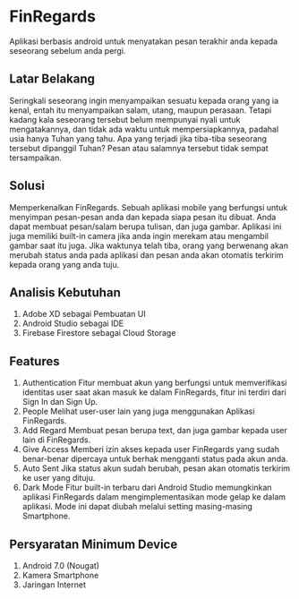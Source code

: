 # FinRegards
Aplikasi berbasis android untuk menyatakan pesan terakhir anda kepada seseorang sebelum anda pergi.

## Latar Belakang
Seringkali seseorang ingin menyampaikan sesuatu kepada orang yang ia kenal, entah itu menyampaikan salam, utang, maupun perasaan. Tetapi kadang kala seseorang tersebut belum mempunyai nyali untuk mengatakannya, dan tidak ada waktu untuk mempersiapkannya, padahal usia hanya Tuhan yang tahu. Apa yang terjadi jika tiba-tiba seseorang tersebut dipanggil Tuhan? Pesan atau salamnya tersebut tidak sempat tersampaikan.

## Solusi
Memperkenalkan FinRegards. Sebuah aplikasi mobile yang berfungsi untuk menyimpan pesan-pesan anda dan kepada siapa pesan itu dibuat. Anda dapat membuat pesan/salam berupa tulisan, dan juga gambar. Aplikasi ini juga memiliki built-in camera jika anda ingin merekam atau mengambil gambar saat itu juga. Jika waktunya telah tiba, orang yang berwenang akan merubah status anda pada aplikasi dan pesan anda akan otomatis terkirim kepada orang yang anda tuju.

## Analisis Kebutuhan
1. Adobe XD sebagai Pembuatan UI
2. Android Studio sebagai IDE
3. Firebase Firestore sebagai Cloud Storage

## Features
1. Authentication
   Fitur membuat akun yang berfungsi untuk memverifikasi identitas user saat akan masuk ke dalam FinRegards, fitur ini terdiri dari Sign In dan Sign Up.
2. People
   Melihat user-user lain yang juga menggunakan Aplikasi FinRegards.
3. Add Regard
   Membuat pesan berupa text, dan juga gambar kepada user lain di FinRegards.
4. Give Access
   Memberi izin akses kepada user FinRegards yang sudah benar-benar dipercaya untuk berhak mengganti status pada akun anda.
5. Auto Sent
   Jika status akun sudah berubah, pesan akan otomatis terkirim ke user yang dituju.
6. Dark Mode
   Fitur built-in terbaru dari Android Studio memungkinkan aplikasi FinRegards dalam mengimplementasikan mode gelap ke dalam aplikasi. Mode ini dapat diubah melalui setting masing-masing Smartphone.


## Persyaratan Minimum Device
1. Android 7.0 (Nougat)
2. Kamera Smartphone
3. Jaringan Internet

